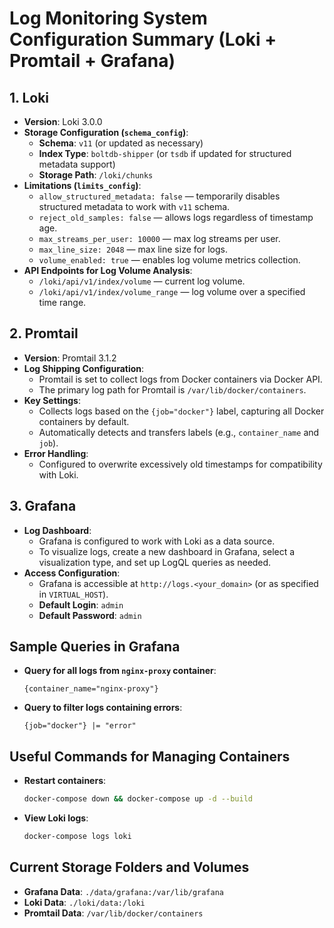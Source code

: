 # Log Monitoring System Configuration Summary (Loki + Promtail + Grafana)

## 1. Loki
- **Version**: Loki 3.0.0
- **Storage Configuration (`schema_config`)**:
    - **Schema**: `v11` (or updated as necessary)
    - **Index Type**: `boltdb-shipper` (or `tsdb` if updated for structured metadata support)
    - **Storage Path**: `/loki/chunks`
- **Limitations (`limits_config`)**:
    - `allow_structured_metadata: false` — temporarily disables structured metadata to work with `v11` schema.
    - `reject_old_samples: false` — allows logs regardless of timestamp age.
    - `max_streams_per_user: 10000` — max log streams per user.
    - `max_line_size: 2048` — max line size for logs.
    - `volume_enabled: true` — enables log volume metrics collection.
- **API Endpoints for Log Volume Analysis**:
    - `/loki/api/v1/index/volume` — current log volume.
    - `/loki/api/v1/index/volume_range` — log volume over a specified time range.

## 2. Promtail
- **Version**: Promtail 3.1.2
- **Log Shipping Configuration**:
    - Promtail is set to collect logs from Docker containers via Docker API.
    - The primary log path for Promtail is `/var/lib/docker/containers`.
- **Key Settings**:
    - Collects logs based on the `{job="docker"}` label, capturing all Docker containers by default.
    - Automatically detects and transfers labels (e.g., `container_name` and `job`).
- **Error Handling**:
    - Configured to overwrite excessively old timestamps for compatibility with Loki.

## 3. Grafana
- **Log Dashboard**:
    - Grafana is configured to work with Loki as a data source.
    - To visualize logs, create a new dashboard in Grafana, select a visualization type, and set up LogQL queries as needed.
- **Access Configuration**:
    - Grafana is accessible at `http://logs.<your_domain>` (or as specified in `VIRTUAL_HOST`).
    - **Default Login**: `admin`
    - **Default Password**: `admin`

## Sample Queries in Grafana
- **Query for all logs from `nginx-proxy` container**:
  ```logql
  {container_name="nginx-proxy"}
  ```
- **Query to filter logs containing errors**:
  ```logql
  {job="docker"} |= "error"
  ```

## Useful Commands for Managing Containers
- **Restart containers**:
  ```bash
  docker-compose down && docker-compose up -d --build
  ```
- **View Loki logs**:
  ```bash
  docker-compose logs loki
  ```

## Current Storage Folders and Volumes
- **Grafana Data**: `./data/grafana:/var/lib/grafana`
- **Loki Data**: `./loki/data:/loki`
- **Promtail Data**: `/var/lib/docker/containers`
